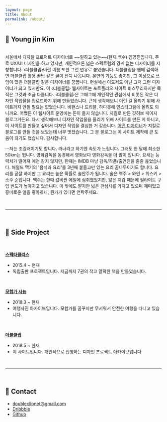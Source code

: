 ```yaml
---
layout: page
title: About
permalink: /about/
---
```


## 🍺 Young jin Kim

<br>
서울에서 디지털 프로덕트 디자이너로 ~~일하고 있는~~(현재 백수) 김영진입니다. 주로 UX/UI 디자인을 하고 있지만, 개인적으론 넓은 스펙트럼의 경계 없는 디자이너를 지향합니다. ‹더블클립›이란 이름 또한 그런 연유로 붙였습니다. 더블클립을 웹에 검색하면 더블클립 활용 꿀팁 같은 글이 잔뜩 나옵니다. 본연의 기능도 좋지만, 그 이상으로 쓰임이 많은 더블클립 같은 디자이너를 꿈꿉니다. 현실에선 이도저도 아닌 그저 그런 디자이너가 되고 있지만요. 이 ‹더블클립› 웹사이트는 포트폴리오 사이트 비스무리하지만 목적은 그것과 조금 다릅니다.  ‹더블클립›은 그때그때 개인적인 관심에서 비롯된 작은 디자인 작업물을 업로드하기 위해 만들었습니다. 근데 생각해보니 이런 걸 올리기 위해 사이트까지 만들 필요는 없었습니다. 비핸스나 드리블, 하다못해 인스타그램에 올려도 되니까요. 어쨌든 이 웹사이트 운영에는 돈이 들지 않습니다. 지킬로 만든 깃허브 페이지 블로그거든요. 다시 생각해보니 디자인 작업물을 올리기 위해 사이트를 만든 게 아니고, 이 사이트를 만들고 싶어서 디자인 작업을 결심한 거 같습니다. <a href= "http://jihyeleee.com" target="_blank">어떤 디자이너</a>가 지킬로 블로그를 만들 것을 보았는데 너무 멋졌습니다. 그 분 블로그는 이 사이트 제작에 큰 도움이 되기도 했습니다. 감사합니다. 
  
⋅⋅⋅저는 조깅러이기도 합니다. 러너라고 하기엔 속도가 느립니다. 그래도 한 달에 최소한 50km는 뜁니다. 영화감독을 동경해서 영화보다 영화감독을 더 많이 압니다. 요새는 능력치가 떨어져 예전 같지 않지만, 한때는 IMDB 마냥 감독/작품/출연진을 줄줄 읊었습니다. 해럴드 맥기의 '음식과 요리'를 3년째 붙들고만 있는 요리 꿈나무이기도 합니다. 요리를 곧잘 하지만 그 요리는 높은 확률로 술안주가 됩니다. 술은 맥주 > 와인 > 위스키 > 소주 순입니다. 맥주는 한때 값비싼 에일에 심취했었지만, 얇은 지갑 때문에 필라이트 구입 빈도가 높아지고 있습니다. 이 밖에도 얕지만 넓은 관심사를 가지고 있으며 재미있고 흥미로운 일을 좋아하니, 뭔가가 있다면 연락주세요. 

<br>

***

<br>

## 🍷 Side Project

<br>

<a href= "http://spectacleless.com" target="_blank"><b>스펙타클리스</b></a>
+ 2015.4 ~ 현재
+ 독립출판 프로젝트입니다. 지금까지 7권의 작고 얄팍한 책을 만들었습니다.

<br>

<a href= "http://www.flickr.com/photos/favoritetime/albums" target="_blank"><b>모험가 시늉</b></a>

+ 2018.3 ~ 현재
+ 여행사진 아카이브입니다. 모험가를 꿈꾸지만 무서워서 안전한 여행을 다니고 있습니다.

<br>

<a href= "http://doubleclip.net"><b>더블클립</b></a>

+ 2018.5 ~ 현재
+ 이 사이트입니다. 개인적으로 진행하는 디자인 프로젝트 아카이브입니다.

<br>

***

<br>

## 🍶 Contact


+ <doubleclipnet@gmail.com>
+ <a href= "https://dribbble.com/doubleclip" target="_blank">Dribbble</a>
+ <a href= "https://github.com/doubleclipnet" target="_blank">Github</a>
